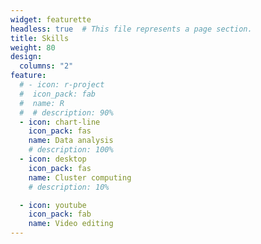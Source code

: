 ```yaml
---
widget: featurette
headless: true  # This file represents a page section.
title: Skills
weight: 80
design:
  columns: "2"
feature:
  # - icon: r-project
  #  icon_pack: fab
  #  name: R
  #  # description: 90%
  - icon: chart-line
    icon_pack: fas
    name: Data analysis
    # description: 100%
  - icon: desktop
    icon_pack: fas
    name: Cluster computing
    # description: 10%

  - icon: youtube
    icon_pack: fab
    name: Video editing
---   
```

